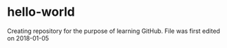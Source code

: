 # hello-world
Creating repository for the purpose of learning GitHub. File was first edited on 2018-01-05
